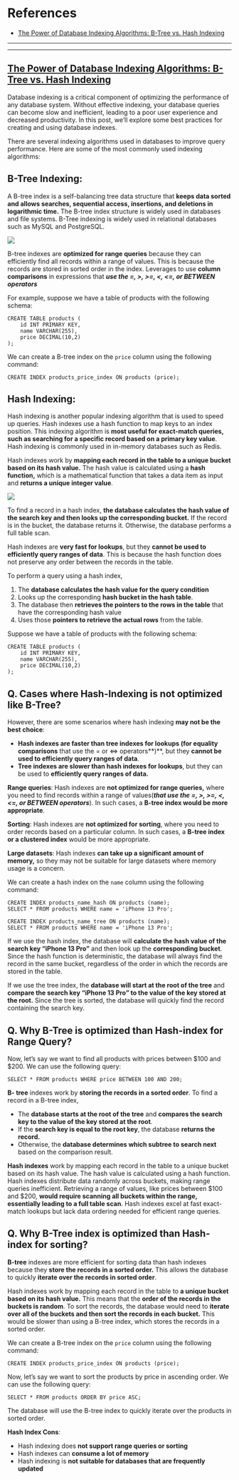 # References
- [The Power of Database Indexing Algorithms: B-Tree vs. Hash Indexing](https://dip-mazumder.medium.com/the-power-of-database-indexing-algorithms-b-tree-vs-hash-indexing-6e3a4112a81)

----
----

## [The Power of Database Indexing Algorithms: B-Tree vs. Hash Indexing](https://dip-mazumder.medium.com/the-power-of-database-indexing-algorithms-b-tree-vs-hash-indexing-6e3a4112a81)

Database indexing is a critical component of optimizing the performance of any database system. Without effective indexing, your database queries can become slow and inefficient, leading to a poor user experience and decreased productivity. In this post, we’ll explore some best practices for creating and using database indexes.

There are several indexing algorithms used in databases to improve query performance. Here are some of the most commonly used indexing algorithms:

## B-Tree Indexing:

A B-tree index is a self-balancing tree data structure that **keeps data sorted and allows searches, sequential access, insertions, and deletions in logarithmic time.** The B-tree index structure is widely used in databases and file systems. B-Tree indexing is widely used in relational databases such as MySQL and PostgreSQL.

![](b-tree/b-tree-index.png)

B-tree indexes are **optimized for range queries** because they can efficiently find all records within a range of values. This is because the records are stored in sorted order in the index. Leverages to use **column comparisons** in expressions that **_use the =, >, >=, <, <=, or BETWEEN operators_**

For example, suppose we have a table of products with the following schema:

```
CREATE TABLE products (
    id INT PRIMARY KEY,
    name VARCHAR(255),
    price DECIMAL(10,2)
);
```

We can create a B-tree index on the `price` column using the following command:

```
CREATE INDEX products_price_index ON products (price);
```

## **Hash Indexing:**

Hash indexing is another popular indexing algorithm that is used to speed up queries. Hash indexes use a hash function to map keys to an index position. This indexing algorithm is **most useful for exact-match queries, such as searching for a specific record based on a primary key value**. Hash indexing is commonly used in in-memory databases such as Redis.

Hash indexes work by **mapping each record in the table to a unique bucket based on its hash value.** The hash value is calculated using a **hash function,** which is a mathematical function that takes a data item as input and **returns a unique integer value**.

![](hash-index/hash-index.png)

To find a record in a hash index, **the database calculates the hash value of the search key and then looks up the corresponding bucket.** If the record is in the bucket, the database returns it. Otherwise, the database performs a full table scan.

Hash indexes are **very fast for lookups**, but they **cannot be used to efficiently query ranges of data**. This is because the hash function does not preserve any order between the records in the table.

To perform a query using a hash index,

1.  The **database calculates the hash value for the query condition**
2.  Looks up the corresponding **hash bucket in the hash table**.
3.  The database then **retrieves the pointers to the rows in the table** that have the corresponding hash value
4.  Uses those **pointers to retrieve the actual rows** from the table.

Suppose we have a table of products with the following schema:

```
CREATE TABLE products (
    id INT PRIMARY KEY,
    name VARCHAR(255),
    price DECIMAL(10,2)
);
```

## Q. Cases where Hash-Indexing is not optimized like B-Tree?

However, there are some scenarios where hash indexing **may not be the best choice**:

-   **Hash indexes are faster than tree indexes for lookups (for equality comparisons** that use the = or <=> operators**)**, but they **cannot be used to efficiently query ranges of data**.
-   **Tree indexes are slower than hash indexes for lookups**, but they can be used to **efficiently query ranges of data.**

**Range queries**: Hash indexes are **not optimized for range queries,** where you need to find records within a range of values(**_that use the =, >, >=, <, <=, or BETWEEN operators_**). In such cases, a **B-tree index would be more appropriate**.

**Sorting**: Hash indexes are **not optimized for sorting**, where you need to order records based on a particular column. In such cases, a **B-tree index or a clustered index** would be more appropriate.

**Large datasets**: Hash indexes **can take up a significant amount of memory,** so they may not be suitable for large datasets where memory usage is a concern.

We can create a hash index on the `name` column using the following command:

```
CREATE INDEX products_name_hash ON products (name);
SELECT * FROM products WHERE name = 'iPhone 13 Pro';
```

```
CREATE INDEX products_name_tree ON products (name);
SELECT * FROM products WHERE name = 'iPhone 13 Pro';
```

If we use the hash index, the database will **calculate the hash value of the search key “iPhone 13 Pro”** and then look up the **corresponding bucket**. Since the hash function is deterministic, the database will always find the record in the same bucket, regardless of the order in which the records are stored in the table.

If we use the tree index, the **database will start at the root of the tree** and **compare the search key “iPhone 13 Pro” to the value of the key stored at the root.** Since the tree is sorted, the database will quickly find the record containing the search key.

## Q. Why B-Tree is optimized than Hash-index for Range Query?

Now, let’s say we want to find all products with prices between $100 and $200. We can use the following query:

```
SELECT * FROM products WHERE price BETWEEN 100 AND 200;
```

**B- tree** indexes work by **storing the records in a sorted order**. To find a record in a B-tree index,

-   The **database starts at the root of the tree** and **compares the search key to the value of the key stored at the root**.
-   If the **search key is equal to the root key**, the database **returns the record.**
-   Otherwise, the **database determines which subtree to search next** based on the comparison result.

**Hash indexes** work by mapping each record in the table to a unique bucket based on its hash value. The hash value is calculated using a hash function. Hash indexes distribute data randomly across buckets, making range queries inefficient. Retrieving a range of values, like prices between $100 and $200, **would require scanning all buckets within the range, essentially leading to a full table scan**. Hash indexes excel at fast exact-match lookups but lack data ordering needed for efficient range queries.

## Q. Why B-Tree index is optimized than Hash-index for sorting?

**B-tree** indexes are more efficient for sorting data than hash indexes because they **store the records in a sorted order.** This allows the database to quickly **iterate over the records in sorted order**.

Hash indexes work by mapping each record in the table to **a unique bucket based on its hash value.** This means that the **order of the records in the buckets is random**. To sort the records, the database would need to **iterate over all of the buckets and then sort the records in each bucket.** This would be slower than using a B-tree index, which stores the records in a sorted order.

We can create a B-tree index on the `price` column using the following command:

```
CREATE INDEX products_price_index ON products (price);
```

Now, let’s say we want to sort the products by price in ascending order. We can use the following query:

```
SELECT * FROM products ORDER BY price ASC;
```

The database will use the B-tree index to quickly iterate over the products in sorted order.

**Hash Index Cons**:  
- Hash indexing does **not support range queries or sorting**  
- Hash indexes can **consume a lot of memory**  
- Hash indexing is **not suitable for databases that are frequently updated**
